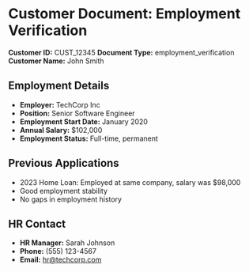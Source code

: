 # Customer Document: Employment Verification

**Customer ID:** CUST_12345
**Document Type:** employment_verification
**Customer Name:** John Smith

## Employment Details
- **Employer:** TechCorp Inc
- **Position:** Senior Software Engineer
- **Employment Start Date:** January 2020
- **Annual Salary:** $102,000
- **Employment Status:** Full-time, permanent

## Previous Applications
- 2023 Home Loan: Employed at same company, salary was $98,000
- Good employment stability
- No gaps in employment history

## HR Contact
- **HR Manager:** Sarah Johnson
- **Phone:** (555) 123-4567
- **Email:** hr@techcorp.com

